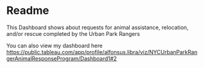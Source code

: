 # Readme

This Dashboard shows about requests for animal assistance, relocation, and/or rescue completed by the Urban Park Rangers

You can also view my dashboard here https://public.tableau.com/app/profile/alfonsus.libra/viz/NYCUrbanParkRangerAnimalResponseProgram/Dashboard1#2
